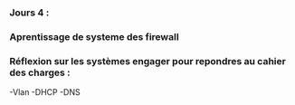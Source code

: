 ### Jours 4 :

### Aprentissage de systeme des firewall 


### Réflexion sur les systèmes engager pour repondres au cahier des charges :
-Vlan 
-DHCP
-DNS 

